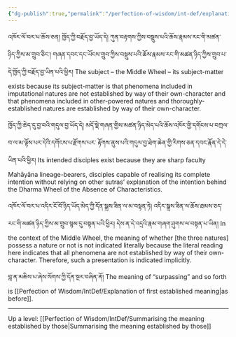 ```yaml
---
{"dg-publish":true,"permalink":"/perfection-of-wisdom/int-def/explanation-of-second-established-meaning/"}
---
```


འཁོར་ལོ་བར་པ་ཆོས་ཅན། ཁྱོད་ཀྱི་བརྗོད་བྱ་ཡོད་དེ། ཀུན་བརྟགས་ཀྱིས་བསྡུས་པའི་ཆོས་རྣམས་རང་གི་མཚན་ཉིད་ཀྱིས་མ་གྲུབ་ཅིང་། 
གཞན་དབང་དང་ཡོངས་གྲུབ་ཀྱིས་བསྡུས་པའི་ཆོས་རྣམས་རང་གི་མཚན་ཉིད་ཀྱིས་གྲུབ་པ་དེ་ཁྱོད་ཀྱི་བརྗོད་བྱ་ཡིན་པའི་ཕྱིར། 
The subject – the Middle Wheel – its subject-matter exists because its subject-matter is that phenomena included in imputational natures are not established by way of their own-character and that phenomena included in other-powered natures and thoroughly-established natures are established by way of their own-character.

ཁྱོད་ཀྱི་ཆེད་དུ་བྱ་བའི་གདུལ་བྱ་ཡོད་དེ། མདོ་སྡེ་གཞན་གྱིས་མཚན་ཉིད་མེད་པའི་ཆོས་འཁོར་གྱི་དགོངས་པ་བཀྲལ་བ་ལ་མ་ལྟོས་པར་དེའི་དགོངས་པ་རྫོགས་པར་
རྟོགས་ནུས་པའི་གདུལ་བྱ་ཐེག་ཆེན་གྱི་རིགས་ཅན་དབང་རྣོན་དེ་དེ་ཡིན་པའི་ཕྱིར།
Its intended disciples exist because they are sharp faculty Mahāyāna lineage-bearers, disciples capable of realising its complete intention without relying on other sutras’ explanation of the intention behind the Dharma Wheel of the Absence of Characteristics.

འཁོར་ལོ་བར་པ་འདིར་ངོ་བོ་ཉིད་ཡོད་མེད་ཀྱི་དོན་སྒྲས་ཟིན་ལ་མ་བསྟན་ཏེ། འདིར་སྒྲས་ཟིན་ལ་ཆོས་ཐམས་ཅད་རང་གི་མཚན་ཉིད་ཀྱིས་མ་གྲུབ་སྙམ་དུ་བསྟན་པའི་ཕྱིར།
དེས་ན་དེ་འདྲའི་རྣམ་གཞག་ཤུགས་ལ་བསྟན་པ་ཡིན།
In the context of the Middle Wheel, the meaning of whether [the three natures] possess a nature or not is not indicated literally because the literal reading here indicates that all phenomena are not established by way of their own-character. Therefore, such a presentation is indicated implicitly.

བླ་ན་མཆིས་པ་ཞེས་སོགས་ཀྱི་དོན་སྔར་བཞིན་ནོ།
The meaning of “surpassing” and so forth is [[Perfection of Wisdom/IntDef/Explanation of first established meaning\|as before]].

---
Up a level: [[Perfection of Wisdom/IntDef/Summarising the meaning established by those\|Summarising the meaning established by those]]